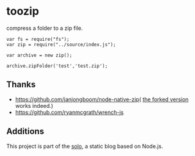 # toozip

compress a folder to a zip file.

	var fs = require("fs");
	var zip = require("../source/index.js");

	var archive = new zip();

	archive.zipFolder('test','test.zip');
	

## Thanks

- <https://github.com/janjongboom/node-native-zip>( [the forked version](https://github.com/onkis/node-native-zip) works indeed.)
- <https://github.com/ryanmcgrath/wrench-js>


## Additions

This project is part of the [solo](https://github.com/toooobug/solo), a static blog based on Node.js.
